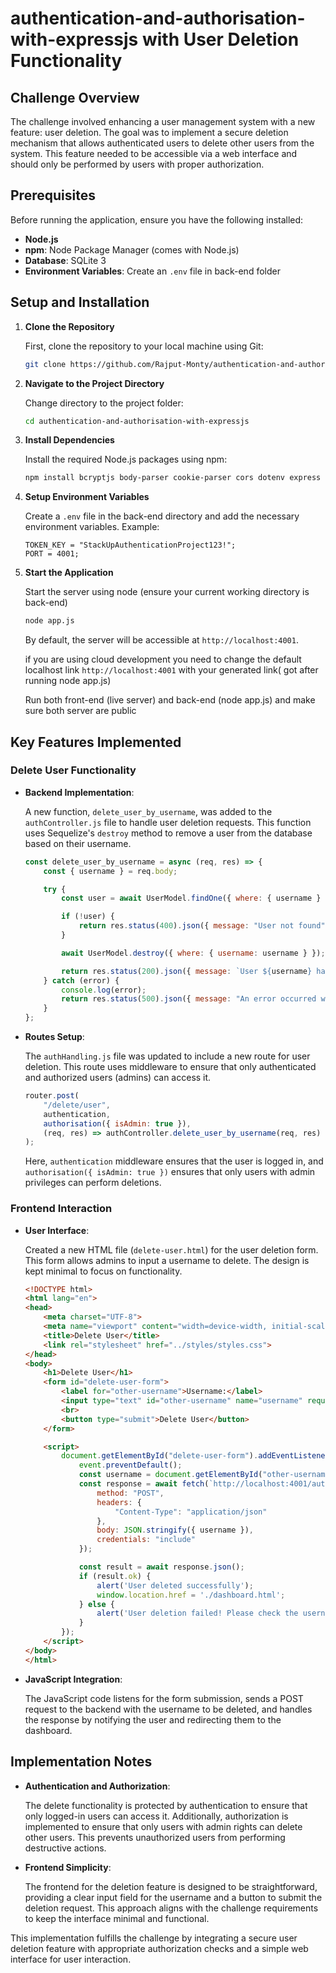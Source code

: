# authentication-and-authorisation-with-expressjs with User Deletion Functionality

## Challenge Overview

The challenge involved enhancing a user management system with a new feature: user deletion. The goal was to implement a secure deletion mechanism that allows authenticated users to delete other users from the system. This feature needed to be accessible via a web interface and should only be performed by users with proper authorization.

## Prerequisites

Before running the application, ensure you have the following installed:

- **Node.js**
- **npm**: Node Package Manager (comes with Node.js)
- **Database**: SQLite 3 
- **Environment Variables**: Create an `.env` file in back-end folder

## Setup and Installation

1. **Clone the Repository**

    First, clone the repository to your local machine using Git:

    ```bash
    git clone https://github.com/Rajput-Monty/authentication-and-authorisation-with-expressjs.git
    ```

2. **Navigate to the Project Directory**

    Change directory to the project folder:

    ```bash
    cd authentication-and-authorisation-with-expressjs
    ```

3. **Install Dependencies**

    Install the required Node.js packages using npm:

    ```bash
    npm install bcryptjs body-parser cookie-parser cors dotenv express jsonwebtoken morgan sequelize sqlite3
    ```

4. **Setup Environment Variables**

    Create a `.env` file in the back-end directory and add the necessary environment variables. Example:

    ```
    TOKEN_KEY = "StackUpAuthenticationProject123!";
    PORT = 4001;
    ```

5. **Start the Application**

    Start the server using node (ensure your current working directory is back-end)

    ```bash
    node app.js
    ```

    By default, the server will be accessible at `http://localhost:4001`.

   if you are using cloud development you need to change the default localhost link `http://localhost:4001` with your generated link( got after running node app.js)

   Run both front-end (live server) and back-end (node app.js) and make sure both server are public 

## Key Features Implemented

### Delete User Functionality

- **Backend Implementation**: 

    A new function, `delete_user_by_username`, was added to the `authController.js` file to handle user deletion requests. This function uses Sequelize's `destroy` method to remove a user from the database based on their username.

    ```javascript
    const delete_user_by_username = async (req, res) => {
        const { username } = req.body;

        try {
            const user = await UserModel.findOne({ where: { username } });

            if (!user) {
                return res.status(400).json({ message: "User not found", ok: false });
            }

            await UserModel.destroy({ where: { username: username } });

            return res.status(200).json({ message: `User ${username} has been deleted successfully.`, ok: true });
        } catch (error) {
            console.log(error);
            return res.status(500).json({ message: "An error occurred while trying to delete the user." });
        }
    };
    ```

- **Routes Setup**:

    The `authHandling.js` file was updated to include a new route for user deletion. This route uses middleware to ensure that only authenticated and authorized users (admins) can access it.

    ```javascript
    router.post(
        "/delete/user",
        authentication,
        authorisation({ isAdmin: true }),
        (req, res) => authController.delete_user_by_username(req, res)
    );
    ```

    Here, `authentication` middleware ensures that the user is logged in, and `authorisation({ isAdmin: true })` ensures that only users with admin privileges can perform deletions.

### Frontend Interaction

- **User Interface**:

    Created a new HTML file (`delete-user.html`) for the user deletion form. This form allows admins to input a username to delete. The design is kept minimal to focus on functionality.

    ```html
    <!DOCTYPE html>
    <html lang="en">
    <head>
        <meta charset="UTF-8">
        <meta name="viewport" content="width=device-width, initial-scale=1.0">
        <title>Delete User</title>
        <link rel="stylesheet" href="../styles/styles.css">
    </head>
    <body>
        <h1>Delete User</h1>
        <form id="delete-user-form">
            <label for="other-username">Username:</label>
            <input type="text" id="other-username" name="username" required>
            <br>
            <button type="submit">Delete User</button>
        </form>

        <script>
            document.getElementById("delete-user-form").addEventListener("submit", async (event) => {
                event.preventDefault();
                const username = document.getElementById("other-username").value;
                const response = await fetch(`http://localhost:4001/auth/delete/user`, {
                    method: "POST",
                    headers: {
                        "Content-Type": "application/json"
                    },
                    body: JSON.stringify({ username }),
                    credentials: "include"
                });

                const result = await response.json();
                if (result.ok) {
                    alert('User deleted successfully');
                    window.location.href = './dashboard.html';
                } else {
                    alert('User deletion failed! Please check the username.');
                }
            });
        </script>
    </body>
    </html>
    ```

- **JavaScript Integration**:

    The JavaScript code listens for the form submission, sends a POST request to the backend with the username to be deleted, and handles the response by notifying the user and redirecting them to the dashboard.

## Implementation Notes

- **Authentication and Authorization**:

    The delete functionality is protected by authentication to ensure that only logged-in users can access it. Additionally, authorization is implemented to ensure that only users with admin rights can delete other users. This prevents unauthorized users from performing destructive actions.

- **Frontend Simplicity**:

    The frontend for the deletion feature is designed to be straightforward, providing a clear input field for the username and a button to submit the deletion request. This approach aligns with the challenge requirements to keep the interface minimal and functional.

This implementation fulfills the challenge by integrating a secure user deletion feature with appropriate authorization checks and a simple web interface for user interaction.
